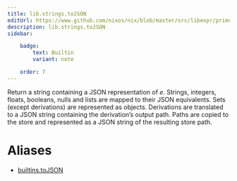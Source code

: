 ```yaml
---
title: lib.strings.toJSON
editUrl: https://www.github.com/nixos/nix/blob/master/src/libexpr/primops.cc
description: lib.strings.toJSON
sidebar:

    badge:
        text: Builtin
        variant: note

    order: 7
---
```


Return a string containing a JSON representation of *e*. Strings,
integers, floats, booleans, nulls and lists are mapped to their JSON
equivalents. Sets (except derivations) are represented as objects.
Derivations are translated to a JSON string containing the
derivation’s output path. Paths are copied to the store and
represented as a JSON string of the resulting store path.


# Aliases

- [builtins.toJSON](/reference/builtinstoJSON)


